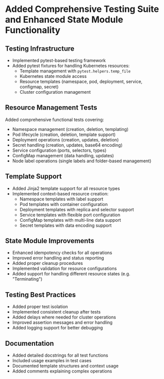 # Added Comprehensive Testing Suite and Enhanced State Module Functionality

## Testing Infrastructure
- Implemented pytest-based testing framework
- Added pytest fixtures for handling Kubernetes resources:
  - Template management with `pytest.helpers.temp_file`
  - Kubernetes state module access
  - Resource templates (namespace, pod, deployment, service, configmap, secret)
  - Cluster configuration management

## Resource Management Tests
Added comprehensive functional tests covering:
- Namespace management (creation, deletion, templating)
- Pod lifecycle (creation, deletion, template support)
- Deployment operations (creation, updates, deletion)
- Secret handling (creation, updates, base64 encoding)
- Service configuration (ports, selectors, types)
- ConfigMap management (data handling, updates)
- Node label operations (single labels and folder-based management)

## Template Support
- Added Jinja2 template support for all resource types
- Implemented context-based resource creation:
  - Namespace templates with label support
  - Pod templates with container configuration
  - Deployment templates with replica and selector support
  - Service templates with flexible port configuration
  - ConfigMap templates with multi-line data support
  - Secret templates with data encoding support

## State Module Improvements
- Enhanced idempotency checks for all operations
- Improved error handling and status reporting
- Added proper cleanup procedures
- Implemented validation for resource configurations
- Added support for handling different resource states (e.g. "Terminating")

## Testing Best Practices
- Added proper test isolation
- Implemented consistent cleanup after tests
- Added delays where needed for cluster operations
- Improved assertion messages and error handling
- Added logging support for better debugging

## Documentation
- Added detailed docstrings for all test functions
- Included usage examples in test cases
- Documented template structures and context usage
- Added comments explaining complex operations
